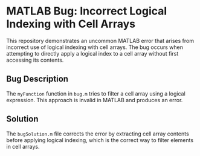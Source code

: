 # MATLAB Bug: Incorrect Logical Indexing with Cell Arrays

This repository demonstrates an uncommon MATLAB error that arises from incorrect use of logical indexing with cell arrays. The bug occurs when attempting to directly apply a logical index to a cell array without first accessing its contents.

## Bug Description
The `myFunction` function in `bug.m` tries to filter a cell array using a logical expression. This approach is invalid in MATLAB and produces an error.

## Solution
The `bugSolution.m` file corrects the error by extracting cell array contents before applying logical indexing, which is the correct way to filter elements in cell arrays.